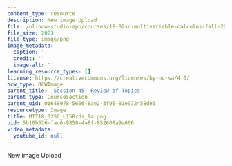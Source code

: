 ```yaml
---
content_type: resource
description: New image Upload
file: /ol-ocw-studio-app/courses/18-02sc-multivariable-calculus-fall-2010/5b10b526fac698584a8f852608a9a666_MIT18_02SC_L15Brds_9a.png
file_size: 2023
file_type: image/png
image_metadata:
  caption: ''
  credit: ''
  image-alt: ''
learning_resource_types: []
license: https://creativecommons.org/licenses/by-nc-sa/4.0/
ocw_type: OCWImage
parent_title: 'Session 45: Review of Topics'
parent_type: CourseSection
parent_uid: 01648978-5666-8ae2-3f95-81e972458de3
resourcetype: Image
title: MIT18_02SC_L15Brds_9a.png
uid: 5b10b526-fac6-9858-4a8f-852608a9a666
video_metadata:
  youtube_id: null
---
```

New image Upload